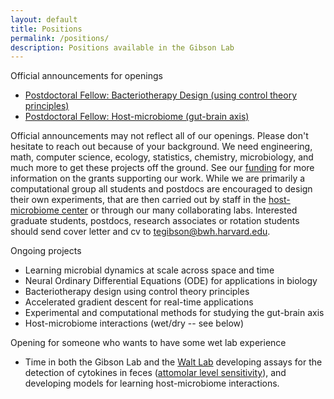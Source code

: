 ```yaml
---
layout: default
title: Positions
permalink: /positions/
description: Positions available in the Gibson Lab
---
```


Official announcements for openings
- [Postdoctoral Fellow: Bacteriotherapy Design (using control theory principles)](/controlmicrobiome_postdoc/)
- [Postdoctoral Fellow: Host-microbiome (gut-brain axis)](/hostmicrobe_postdoc/)


Official announcements may not reflect all of our openings. Please don't hesitate to reach out because of your background. We need engineering, math, computer science, ecology, statistics, chemistry, microbiology, and much more to get these projects off the ground. See our [funding](/about/#funding) for more information on the grants supporting our work. While we are primarily a computational group all students and postdocs are encouraged to design their own experiments, that are then carried out by staff in the [host-microbiome center](https://metagenomics.partners.org/) or through our many collaborating labs. Interested graduate students, postdocs, research associates or rotation students should send cover letter and cv to <a href="mailto:tegibson@bwh.harvard.edu">tegibson@bwh.harvard.edu</a>.

Ongoing projects
- Learning microbial dynamics at scale across space and time
- Neural Ordinary Differential Equations (ODE) for applications in biology
- Bacteriotherapy design using control theory principles
- Accelerated gradient descent for real-time applications
- Experimental and computational methods for studying the gut-brain axis
- Host-microbiome interactions (wet/dry -- see below)

Opening for someone who wants to have some wet lab experience
- Time in both the Gibson Lab and the [Walt Lab](https://waltlab.bwh.harvard.edu/) developing assays for the detection of cytokines in feces ([attomolar level sensitivity](https://pubs.acs.org/doi/abs/10.1021/acsnano.4c10340)), and developing models for learning host-microbiome interactions.
